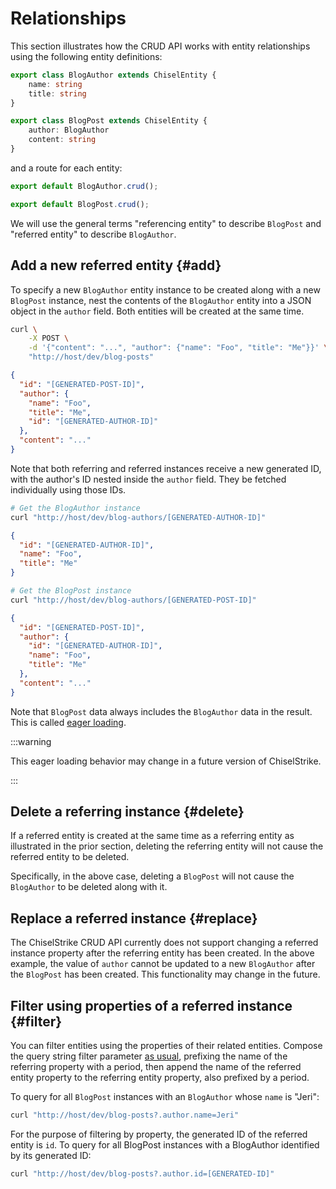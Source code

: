 # Relationships

This section illustrates how the CRUD API works with entity relationships using
the following entity definitions:

```ts title="model/entities.ts"
export class BlogAuthor extends ChiselEntity {
    name: string
    title: string
}

export class BlogPost extends ChiselEntity {
    author: BlogAuthor
    content: string
}
```

and a route for each entity:

```ts title="routes/blog-authors.ts"
export default BlogAuthor.crud();
```

```ts title="routes/blog-posts.ts"
export default BlogPost.crud();
```

We will use the general terms "referencing entity" to describe `BlogPost` and
"referred entity" to describe `BlogAuthor`.

## Add a new referred entity {#add}

To specify a new `BlogAuthor` entity instance to be created along with a new
`BlogPost` instance, nest the contents of the `BlogAuthor` entity into a JSON
object in the `author` field. Both entities will be created at the same time.

```bash
curl \
    -X POST \
    -d '{"content": "...", "author": {"name": "Foo", "title": "Me"}}' \
    "http://host/dev/blog-posts"
```
```json
{
  "id": "[GENERATED-POST-ID]",
  "author": {
    "name": "Foo",
    "title": "Me",
    "id": "[GENERATED-AUTHOR-ID]"
  },
  "content": "..."
}
```

Note that both referring and referred instances receive a new generated ID, with
the author's ID nested inside the `author` field. They be fetched individually
using those IDs.

```bash
# Get the BlogAuthor instance
curl "http://host/dev/blog-authors/[GENERATED-AUTHOR-ID]"
```

```json
{
  "id": "[GENERATED-AUTHOR-ID]",
  "name": "Foo",
  "title": "Me"
}
```

```bash
# Get the BlogPost instance
curl "http://host/dev/blog-authors/[GENERATED-POST-ID]"
```

```json
{
  "id": "[GENERATED-POST-ID]",
  "author": {
    "id": "[GENERATED-AUTHOR-ID]",
    "name": "Foo",
    "title": "Me"
  },
  "content": "..."
}
```

Note that `BlogPost` data always includes the `BlogAuthor` data in the result.
This is called [eager loading].

:::warning

This eager loading behavior may change in a future version of ChiselStrike.

:::

## Delete a referring instance {#delete}

If a referred entity is created at the same time as a referring entity as
illustrated in the prior section, deleting the referring entity will not cause
the referred entity to be deleted.

Specifically, in the above case, deleting a `BlogPost` will not cause the
`BlogAuthor` to be deleted along with it.

## Replace a referred instance {#replace}

The ChiselStrike CRUD API currently does not support changing a referred
instance property after the referring entity has been created. In the above
example, the value of `author` cannot be updated to a new `BlogAuthor` after the
`BlogPost` has been created. This functionality may change in the future.

## Filter using properties of a referred instance {#filter}

You can filter entities using the properties of their related entities. Compose
the query string filter parameter [as usual][filter-results], prefixing the name
of the referring property with a period, then append the name of the referred
entity property to the referring entity property, also prefixed by a period.

To query for all `BlogPost` instances with an `BlogAuthor` whose `name` is
"Jeri":

```bash
curl "http://host/dev/blog-posts?.author.name=Jeri"
```

For the purpose of filtering by property, the generated ID of the referred
entity is `id`. To query for all BlogPost instances with a BlogAuthor identified
by its generated ID:

```bash
curl "http://host/dev/blog-posts?.author.id=[GENERATED-ID]"
```


[eager loading]: ../data-modeling/relationships#eager-loading
[filter-results]: ./filter-order-limit-query#filter-results
